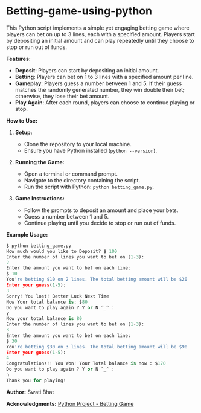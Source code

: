 
# Betting-game-using-python

This Python script implements a simple yet engaging betting game where players can bet on up to 3 lines, each with a specified amount. Players start by depositing an initial amount and can play repeatedly until they choose to stop or run out of funds.

**Features:**
- **Deposit**: Players can start by depositing an initial amount.
- **Betting**: Players can bet on 1 to 3 lines with a specified amount per line.
- **Gameplay**: Players guess a number between 1 and 5. If their guess matches the randomly generated number, they win double their bet; otherwise, they lose their bet amount.
- **Play Again**: After each round, players can choose to continue playing or stop.

**How to Use:**

1. **Setup:**
   - Clone the repository to your local machine.
   - Ensure you have Python installed (`python --version`).

2. **Running the Game:**
   - Open a terminal or command prompt.
   - Navigate to the directory containing the script.
   - Run the script with Python: `python betting_game.py`.

3. **Game Instructions:**
   - Follow the prompts to deposit an amount and place your bets.
   - Guess a number between 1 and 5.
   - Continue playing until you decide to stop or run out of funds.

**Example Usage:**

```python
$ python betting_game.py
How much would you like to Deposit? $ 100
Enter the number of lines you want to bet on (1-3):
2
Enter the amount you want to bet on each line:
$ 10
You're betting $10 on 2 lines. The total betting amount will be $20
Enter your guess(1-5):
3
Sorry! You lost! Better Luck Next Time
Now Your total balance is: $80
Do you want to play again ? Y or N ^_^ :
y
Now your total balance is 80
Enter the number of lines you want to bet on (1-3):
3
Enter the amount you want to bet on each line:
$ 30
You're betting $30 on 3 lines. The total betting amount will be $90
Enter your guess(1-5):
4
Congratulations!! You Won! Your Total balance is now : $170
Do you want to play again ? Y or N ^_^ :
n
Thank you for playing!
```

**Author:**
Swati Bhat

**Acknowledgments:**
[Python Project - Betting Game](https://youtu.be/th4OBktqK1I?si=x_t95nSc68xiGV80)
